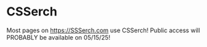 # CSSerch

Most pages on https://SSSerch.com use CSSerch! Public access will PROBABLY be available on 05/15/25!
